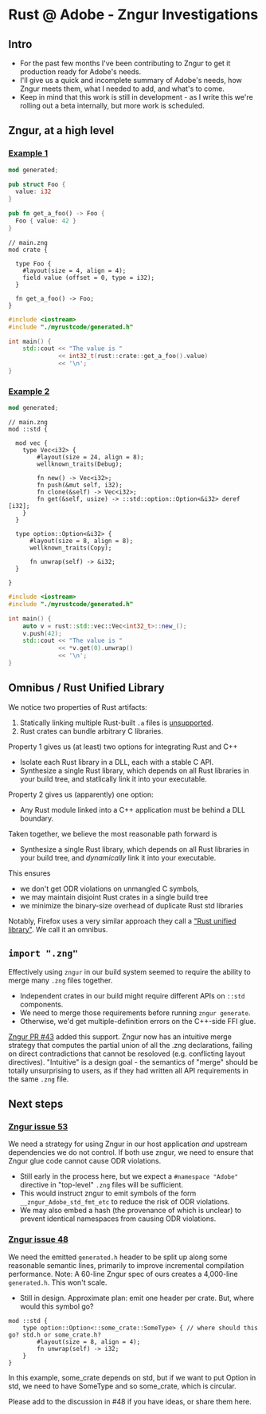 # Rust @ Adobe - Zngur Investigations

## Intro

- For the past few months I've been contributing to Zngur to get it production ready for Adobe's needs.
- I'll give us a quick and incomplete summary of Adobe's needs, how Zngur meets them, what I needed to add, and what's to come.
- Keep in mind that this work is still in development - as I write this we're rolling out a beta internally, but more work is scheduled.

## Zngur, at a high level

### [Example 1](/example1)

```rust
mod generated;

pub struct Foo {
  value: i32
}

pub fn get_a_foo() -> Foo {
  Foo { value: 42 }
}
```

```
// main.zng
mod crate {

  type Foo {
    #layout(size = 4, align = 4);
    field value (offset = 0, type = i32);
  }

  fn get_a_foo() -> Foo;
}
```

```cpp
#include <iostream>
#include "./myrustcode/generated.h"

int main() {
    std::cout << "The value is "
              << int32_t(rust::crate::get_a_foo().value)
              << '\n';
}
```

### [Example 2](/example2)

```rust
mod generated;
```

```
// main.zng
mod ::std {

  mod vec {
    type Vec<i32> {
        #layout(size = 24, align = 8);
        wellknown_traits(Debug);

        fn new() -> Vec<i32>;
        fn push(&mut self, i32);
        fn clone(&self) -> Vec<i32>;
        fn get(&self, usize) -> ::std::option::Option<&i32> deref [i32];
    }
  }

  type option::Option<&i32> {
      #layout(size = 8, align = 8);
      wellknown_traits(Copy);

      fn unwrap(self) -> &i32;
  }

}

```

```cpp
#include <iostream>
#include "./myrustcode/generated.h"

int main() {
    auto v = rust::std::vec::Vec<int32_t>::new_();
    v.push(42);
    std::cout << "The value is "
              << *v.get(0).unwrap()
              << '\n';
}
```

## Omnibus / Rust Unified Library

We notice two properties of Rust artifacts:

1. Statically linking multiple Rust-built `.a` files is [unsupported](https://github.com/rust-lang/rust/issues/44283#issuecomment-328181342).
2. Rust crates can bundle arbitrary C libraries.

Property 1 gives us (at least) two options for integrating Rust and C++
- Isolate each Rust library in a DLL, each with a stable C API.
- Synthesize a single Rust library, which depends on all Rust libraries in your build tree, and statlically link it into your executable.

Property 2 gives us (apparently) one option:
- Any Rust module linked into a C++ application must be behind a DLL boundary.

Taken together, we believe the most reasonable path forward is
- Synthesize a single Rust library, which depends on all Rust libraries in your build tree, and *dynamically* link it into your executable.

This ensures
- we don't get ODR violations on unmangled C symbols,
- we may maintain disjoint Rust crates in a single build tree
- we minimize the binary-size overhead of duplicate Rust std libraries

Notably, Firefox uses a very similar approach they call a ["Rust unified library"](https://firefox-source-docs.mozilla.org/build/buildsystem/rust.html). We call it an omnibus.

## `import ".zng"`

Effectively using `zngur` in our build system seemed to require the ability to merge many `.zng` files together.
- Independent crates in our build might require different APIs on `::std` components.
- We need to merge those requirements before running `zngur generate`.
- Otherwise, we'd get multiple-definition errors on the C++-side FFI glue.

[Zngur PR #43](https://github.com/HKalbasi/zngur/pull/43) added this support.
Zngur now has an intuitive merge strategy that computes the partial union of all the .zng declarations,
failing on direct contradictions that cannot be resoloved (e.g. conflicting layout directives).
"Intuitive" is a design goal - the semantics of "merge" should be totally unsurprising to users,
as if they had written all API requirements in the same `.zng` file.

## Next steps

### [Zngur issue 53](https://github.com/HKalbasi/zngur/issues/53)
We need a strategy for using Zngur in our host application *and* upstream dependencies we do not control. If both use zngur, we need to ensure that Zngur glue code cannot cause ODR violations.

- Still early in the process here, but we expect a `#namespace "Adobe"` directive in "top-level" `.zng` files will be sufficient.
- This would instruct zngur to emit symbols of the form `__zngur_Adobe_std_fmt_etc` to reduce the risk of ODR violations.
- We may also embed a hash (the provenance of which is unclear) to prevent identical namespaces from causing ODR violations.

### [Zngur issue 48](https://github.com/HKalbasi/zngur/issues/48)
We need the emitted `generated.h` header to be split up along some reasonable semantic lines, primarily to improve incremental compilation performance.
Note: A 60-line Zngur spec of ours creates a 4,000-line `generated.h`. This won't scale.

- Still in design. Approximate plan: emit one header per crate. But, where would this symbol go?

```
mod ::std {
    type option::Option<::some_crate::SomeType> { // where should this go? std.h or some_crate.h?
        #layout(size = 8, align = 4);
        fn unwrap(self) -> i32;
    }
}
```

In this example, some_crate depends on std, but if we want to put Option in std,
we need to have SomeType and so some_crate, which is circular.

Please add to the discussion in #48 if you have ideas, or share them here.
